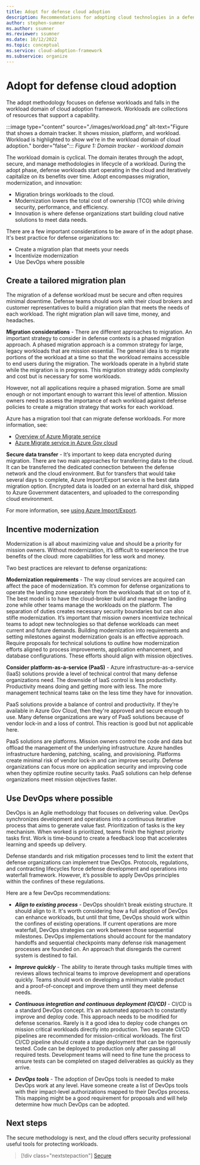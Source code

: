 ```yaml
---
title: Adopt for defense cloud adoption
description: Recommendations for adopting cloud technologies in a defense organization
author: stephen-sumner
ms.author: ssumner
ms.reviewer: ssumner
ms.date: 10/12/2022
ms.topic: conceptual
ms.service: cloud-adoption-framework
ms.subservice: organize
---
```

# Adopt for defense cloud adoption

The adopt methodology focuses on defense workloads and falls in the workload domain of cloud adoption framework. Workloads are collections of resources that support a capability.

:::image type="content" source="./images/workload.png" alt-text="Figure that shows a domain tracker. It shows mission, platform, and workload. Workload is highlighted to show we're in the workload domain of cloud adoption." border="false":::
*Figure 1: Domain tracker - workload domain*

The workload domain is cyclical. The domain iterates through the adopt, secure, and manage methodologies in lifecycle of a workload. During the adopt phase, defense workloads start operating in the cloud and iteratively capitalize on its benefits over time. Adopt encompasses migration, modernization, and innovation:

- Migration brings workloads to the cloud.
- Modernization lowers the total cost of ownership (TCO) while driving security, performance, and efficiency.
- Innovation is where defense organizations start building cloud native solutions to meet data needs.

There are a few important considerations to be aware of in the adopt phase. It's best practice for defense organizations to:

- Create a migration plan that meets your needs
- Incentivize modernization
- Use DevOps where possible

## Create a tailored migration plan

The migration of a defense workload must be secure and often requires minimal downtime. Defense teams should work with their cloud brokers and customer representatives to build a migration plan that meets the needs of each workload. The right migration plan will save time, money, and headaches.  

**Migration considerations** - There are different approaches to migration. An important strategy to consider in defense contexts is a phased migration approach. A phased migration approach is a common strategy for large, legacy workloads that are mission essential. The general idea is to migrate portions of the workload at a time so that the workload remains accessible to end users during the migration. The workloads operate in a hybrid state while the migration is in progress. This migration strategy adds complexity and cost but is necessary for some workloads.

However, not all applications require a phased migration. Some are small enough or not important enough to warrant this level of attention. Mission owners need to assess the importance of each workload against defense policies to create a migration strategy that works for each workload.

Azure has a migration tool that can migrate defense workloads. For more information, see:

- [Overview of Azure Migrate service](/azure/migrate/migrate-services-overview)
- [Azure Migrate service in Azure Gov cloud](/azure/migrate/deploy-appliance-script-government)

**Secure data transfer** - It’s important to keep data encrypted during migration. There are two main approaches for transferring data to the cloud. It can be transferred the dedicated connection between the defense network and the cloud environment. But for transfers that would take several days to complete, Azure Import/Export service is the best data migration option. Encrypted data is loaded on an external hard disk, shipped to Azure Government datacenters, and uploaded to the corresponding cloud environment.

For more information, see [using Azure Import/Export](/azure/import-export/storage-import-export-service).

## Incentive modernization

Modernization is all about maximizing value and should be a priority for mission owners. Without modernization, it’s difficult to experience the true benefits of the cloud: more capabilities for less work and money.

Two best practices are relevant to defense organizations:

**Modernization requirements** - The way cloud services are acquired can affect the pace of modernization. It’s common for defense organizations to operate the landing zone separately from the workloads that sit on top of it. The best model is to have the cloud-broker build and manage the landing zone while other teams manage the workloads on the platform. The separation of duties creates necessary security boundaries but can also stifle modernization. It’s important that mission owners incentivize technical teams to adopt new technologies so that defense workloads can meet current and future demands. Building modernization into requirements and setting milestones against modernization goals is an effective approach. Require proposals for technical solutions to outline how modernization efforts aligned to process improvements, application enhancement, and database configurations. These efforts should align with mission objectives.

**Consider platform-as-a-service (PaaS)** - Azure infrastructure-as-a-service (IaaS) solutions provide a level of technical control that many defense organizations need. The downside of IaaS control is less productivity. Productivity means doing and getting more with less. The more management technical teams take on the less time they have for innovation.

PaaS solutions provide a balance of control and productivity. If they’re available in Azure Gov Cloud, then they're approved and secure enough to use. Many defense organizations are wary of PaaS solutions because of vendor lock-in and a loss of control. This reaction is good but not applicable here.

PaaS solutions are platforms. Mission owners control the code and data but offload the management of the underlying infrastructure. Azure handles infrastructure hardening, patching, scaling, and provisioning. Platforms create minimal risk of vendor lock-in and can improve security. Defense organizations can focus more on application security and improving code when they optimize routine security tasks. PaaS solutions can help defense organizations meet mission objectives faster.

## Use DevOps where possible

DevOps is an Agile methodology that focuses on delivering value. DevOps synchronizes development and operations into a continuous iterative process that aims to generate value fast. Prioritization of tasks is the key mechanism. When worked is prioritized, teams finish the highest priority tasks first. Work is time-bound to create a feedback loop that accelerates learning and speeds up delivery.

Defense standards and risk mitigation processes tend to limit the extent that defense organizations can implement true DevOps. Protocols, regulations, and contracting lifecycles force defense development and operations into waterfall framework. However, it’s possible to apply DevOps principles within the confines of these regulations.

Here are a few DevOps recommendations:

- ***Align to existing process*** - DevOps shouldn’t break existing structure. It should align to it. It's worth considering how a full adoption of DevOps can enhance workloads, but until that time, DevOps should work within the confines of existing operations. If current operations are more waterfall, DevOps strategies can work between those sequential milestones. DevOps implementations should account for the mandatory handoffs and sequential checkpoints many defense risk management processes are founded on. An approach that disregards the current system is destined to fail.

- ***Improve quickly*** - The ability to iterate through tasks multiple times with reviews allows technical teams to improve development and operations quickly. Teams should work on developing a minimum viable product and a proof-of-concept and improve them until they meet defense needs.

- ***Continuous integration and continuous deployment (CI/CD)*** - CI/CD is a standard DevOps concept. It’s an automated approach to constantly improve and deploy code. This approach needs to be modified for defense scenarios. Rarely is it a good idea to deploy code changes on mission critical workloads directly into production. Two separate CI/CD pipelines are recommended for mission-critical workloads. The first CI/CD pipeline should create a stage deployment that can be rigorously tested. Code can be deployed to production only after passing all required tests. Development teams will need to fine tune the process to ensure tests can be completed on staged deliverables as quickly as they arrive.

- ***DevOps tools*** - The adoption of DevOps tools is needed to make DevOps work at any level. Have someone create a list of DevOps tools with their impact-level authorizations mapped to their DevOps process. This mapping might be a good requirement for proposals and will help determine how much DevOps can be adopted.

## Next steps

The secure methodology is next, and the cloud offers security professional useful tools for protecting workloads.

> [!div class="nextstepaction"]
> [Secure](secure.md)
